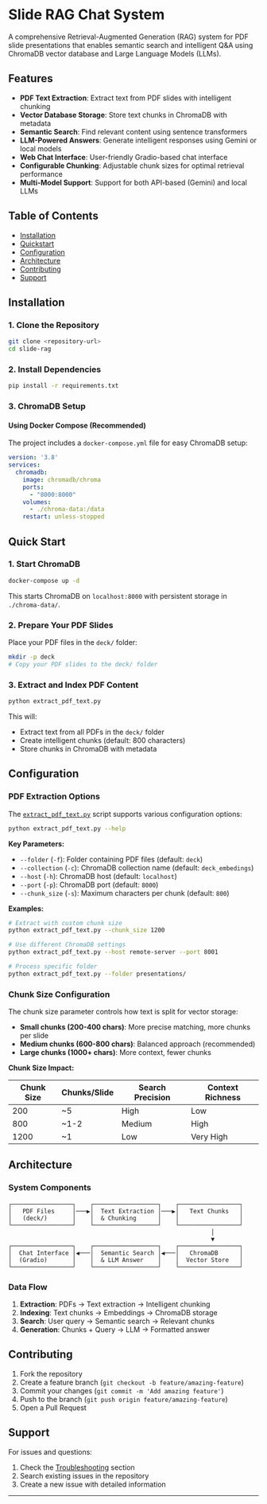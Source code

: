 # Slide RAG Chat System

A comprehensive Retrieval-Augmented Generation (RAG) system for PDF slide presentations that enables semantic search and intelligent Q&A using ChromaDB vector database and Large Language Models (LLMs).

## Features

- **PDF Text Extraction**: Extract text from PDF slides with intelligent chunking
- **Vector Database Storage**: Store text chunks in ChromaDB with metadata
- **Semantic Search**: Find relevant content using sentence transformers
- **LLM-Powered Answers**: Generate intelligent responses using Gemini or local models
- **Web Chat Interface**: User-friendly Gradio-based chat interface
- **Configurable Chunking**: Adjustable chunk sizes for optimal retrieval performance
- **Multi-Model Support**: Support for both API-based (Gemini) and local LLMs

## Table of Contents

- [Installation](#installation)
- [Quickstart](#quickstart)
- [Configuration](#configuration)
- [Architecture](#architecture)
- [Contributing](#contributing)
- [Support](#support)

## Installation

### 1. Clone the Repository

```bash
git clone <repository-url>
cd slide-rag
```

### 2. Install Dependencies

```bash
pip install -r requirements.txt
```

### 3. ChromaDB Setup

#### Using Docker Compose (Recommended)

The project includes a `docker-compose.yml` file for easy ChromaDB setup:

```yaml
version: '3.8'
services:
  chromadb:
    image: chromadb/chroma
    ports:
      - "8000:8000"
    volumes:
      - ./chroma-data:/data
    restart: unless-stopped
```

## Quick Start

### 1. Start ChromaDB

```bash
docker-compose up -d
```

This starts ChromaDB on `localhost:8000` with persistent storage in `./chroma-data/`.

### 2. Prepare Your PDF Slides

Place your PDF files in the `deck/` folder:

```bash
mkdir -p deck
# Copy your PDF slides to the deck/ folder
```

### 3. Extract and Index PDF Content

```bash
python extract_pdf_text.py
```

This will:
- Extract text from all PDFs in the `deck/` folder
- Create intelligent chunks (default: 800 characters)
- Store chunks in ChromaDB with metadata

## Configuration

### PDF Extraction Options

The [`extract_pdf_text.py`](extract_pdf_text.py) script supports various configuration options:

```bash
python extract_pdf_text.py --help
```

**Key Parameters:**

- `--folder` (`-f`): Folder containing PDF files (default: `deck`)
- `--collection` (`-c`): ChromaDB collection name (default: `deck_embedings`)
- `--host` (`-h`): ChromaDB host (default: `localhost`)
- `--port` (`-p`): ChromaDB port (default: `8000`)
- `--chunk_size` (`-s`): Maximum characters per chunk (default: `800`)

**Examples:**

```bash
# Extract with custom chunk size
python extract_pdf_text.py --chunk_size 1200

# Use different ChromaDB settings
python extract_pdf_text.py --host remote-server --port 8001

# Process specific folder
python extract_pdf_text.py --folder presentations/
```

### Chunk Size Configuration

The chunk size parameter controls how text is split for vector storage:

- **Small chunks (200-400 chars)**: More precise matching, more chunks per slide
- **Medium chunks (600-800 chars)**: Balanced approach (recommended)
- **Large chunks (1000+ chars)**: More context, fewer chunks

**Chunk Size Impact:**

| Chunk Size | Chunks/Slide | Search Precision | Context Richness |
|------------|--------------|------------------|------------------|
| 200        | ~5           | High             | Low              |
| 800        | ~1-2         | Medium           | High             |
| 1200       | ~1           | Low              | Very High        |

## Architecture

### System Components

```
┌─────────────────┐    ┌──────────────────┐    ┌─────────────────┐
│   PDF Files     │───▶│  Text Extraction │───▶│   Text Chunks   │
│   (deck/)       │    │  & Chunking      │    │                 │
└─────────────────┘    └──────────────────┘    └─────────────────┘
                                                         │
                                                         ▼
┌─────────────────┐    ┌──────────────────┐    ┌─────────────────┐
│  Chat Interface │◀───│  Semantic Search │◀───│   ChromaDB      │
│  (Gradio)       │    │  & LLM Answer    │    │  Vector Store   │
└─────────────────┘    └──────────────────┘    └─────────────────┘
```

### Data Flow

1. **Extraction**: PDFs → Text extraction → Intelligent chunking
2. **Indexing**: Text chunks → Embeddings → ChromaDB storage
3. **Search**: User query → Semantic search → Relevant chunks
4. **Generation**: Chunks + Query → LLM → Formatted answer

## Contributing

1. Fork the repository
2. Create a feature branch (`git checkout -b feature/amazing-feature`)
3. Commit your changes (`git commit -m 'Add amazing feature'`)
4. Push to the branch (`git push origin feature/amazing-feature`)
5. Open a Pull Request

## Support

For issues and questions:
1. Check the [Troubleshooting](#troubleshooting) section
2. Search existing issues in the repository
3. Create a new issue with detailed information

---
